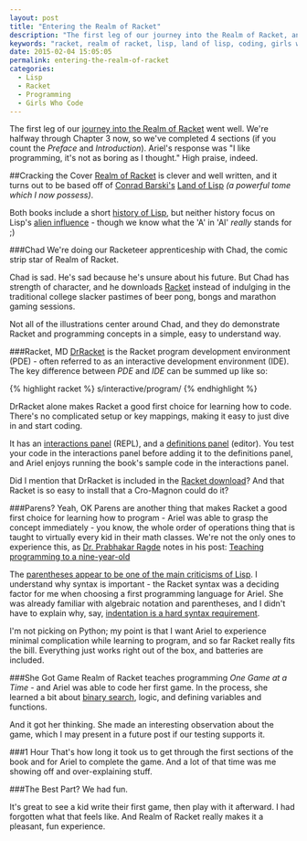 ```yaml
---
layout: post
title: "Entering the Realm of Racket"
description: "The first leg of our journey into the Realm of Racket, and Ariel likes programming - it's not as boring as she thought."
keywords: "racket, realm of racket, lisp, land of lisp, coding, girls who code, parens, parentheses"
date: 2015-02-04 15:05:05
permalink: entering-the-realm-of-racket
categories:
  - Lisp
  - Racket
  - Programming
  - Girls Who Code
---
```

The first leg of our <a href="http://meta.fja.io/daddy-daughter-racketeering" target="_blank">journey into the Realm of Racket</a> went well. We're halfway through Chapter 3 now, so we've completed 4 sections (if you count the *Preface* and *Introduction*). Ariel's response was "I like programming, it's not as boring as I thought."  High praise, indeed.

##Cracking the Cover
<a href="http://www.realmofracket.com/" target="_blank">Realm of Racket</a> is clever and well written, and it turns out to be based off of <a href="https://twitter.com/lisperati" target="_blank">Conrad Barski's</a> <a href="http://landoflisp.com" target="_blank">Land of Lisp</a> *(a powerful tome which I now possess)*.

Both books include a short <a href="http://en.wikipedia.org/wiki/Lisp_%28programming_language%29#History" target="_blank">history of Lisp</a>, but neither history focus on Lisp's <a href="/assets/images/lisp_alien_influence.png" target="_blank">alien influence</a> - though we know what the 'A' in 'AI' *really* stands for ;)

###Chad
We're doing our Racketeer apprenticeship with Chad, the comic strip star of Realm of Racket.

Chad is sad. He's sad because he's unsure about his future. But Chad has strength of character, and he downloads <a href="http://racket-lang.org/download/" target="_blank">Racket</a> instead of indulging in the traditional college slacker pastimes of beer pong, bongs and marathon gaming sessions.

Not all of the illustrations center around Chad, and they do demonstrate Racket and programming concepts in a simple, easy to understand way.

###Racket, MD
<a href="http://docs.racket-lang.org/drracket/" target="_blank">DrRacket</a> is the Racket program development environment (PDE) - often referred to as an interactive development environment (IDE). The key difference between *PDE* and *IDE* can be summed up like so:

{% highlight racket %}
s/interactive/program/
{% endhighlight %}

DrRacket alone makes Racket a good first choice for learning how to code. There's no complicated setup or key mappings, making it easy to just dive in and start coding.

It has an <a href="http://docs.racket-lang.org/drracket/interactions-window.html" target="_blank">interactions panel</a> (REPL), and a <a href="http://docs.racket-lang.org/drracket/interface-essentials.html" target="_blank">definitions panel</a> (editor). You test your code in the interactions panel before adding it to the definitions panel, and Ariel enjoys running the book's sample code in the interactions panel.

Did I mention that DrRacket is included in the <a href="http://racket-lang.org/download/" target="_blank">Racket download</a>? And that Racket is so easy to install that a Cro-Magnon could do it?

###Parens? Yeah, OK
Parens are another thing that makes Racket a good first choice for learning how to program - Ariel was able to grasp the concept immediately - you know, the whole order of operations thing that is taught to virtually every kid in their math classes. We're not the only ones to experience this, as <a href="https://twitter.com/plragde" target="_blank">Dr. Prabhakar Ragde</a> notes in his post: <a href="http://home.adelphi.edu/sbloch/class/hs/testimonials/prabhakar.shtml" target="_blank">Teaching programming to a nine-year-old</a>

The <a href="http://c2.com/cgi/wiki?LostInaSeaofParentheses" target="_blank">parentheses appear to be one of the main criticisms of Lisp</a>. I understand why syntax is important - the Racket syntax was a deciding factor for me when choosing a first programming language for Ariel. She was already familiar with algebraic notation and parentheses, and I didn't have to explain why, say, <a href="http://en.wikipedia.org/wiki/Python_syntax_and_semantics#Indentation" target="_blank">indentation is a hard syntax requirement</a>.

I'm not picking on Python; my point is that I want Ariel to experience minimal complication while learning to program, and so far Racket really fits the bill. Everything just works right out of the box, and  batteries are included.

###She Got Game
Realm of Racket teaches programming *One Game at a Time* - and Ariel was able to code her first game. In the process, she learned a bit about <a href="http://www.codecodex.com/wiki/Binary_search" target="_blank">binary search</a>, logic, and defining variables and functions.

And it got her thinking. She made an interesting observation about the game, which I may present in a future post if our testing supports it.

###1 Hour
That's how long it took us to get through the first sections of the book and for Ariel to complete the game. And a lot of that time was me showing off and over-explaining stuff.

###The Best Part?
We had fun.

It's great to see a kid write their first game, then play with it afterward. I had forgotten what that feels like. And Realm of Racket really makes it a pleasant, fun experience.
